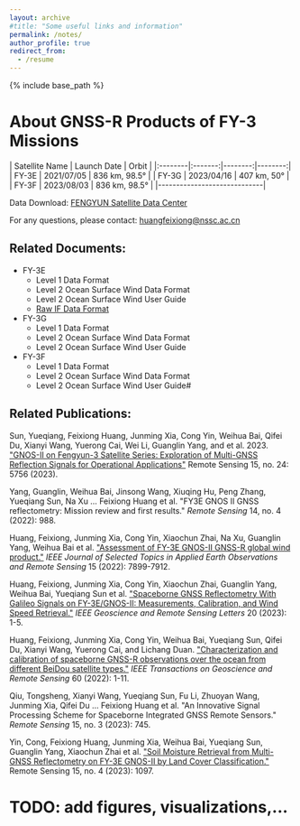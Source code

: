 ```yaml
---
layout: archive
#title: "Some useful links and information"
permalink: /notes/
author_profile: true
redirect_from:
  - /resume
---
```


{% include base_path %}

About GNSS-R Products of FY-3 Missions
======

| Satellite Name | Launch Date | Orbit | 
|:--------|:-------:|--------:|--------:|
| FY-3E   | 2021/07/05   | 836 km, 98.5°  | 
| FY-3G   | 2023/04/16   | 407 km, 50°    | 
| FY-3F   | 2023/08/03   | 836 km, 98.5°  | 
|-----------------------------|

Data Download: [FENGYUN Satellite Data Center](http://data.nsmc.org.cn/portalsite/default.aspx?currentculture=en-US)

For any questions, please contact: huangfeixiong@nssc.ac.cn

## Related Documents:
* FY-3E
  * Level 1 Data Format
  * Level 2 Ocean Surface Wind Data Format
  * Level 2 Ocean Surface Wind User Guide
  * [Raw IF Data Format](https://huang712.github.io/files/GNOS-II原始采样数据说明.pdf)
* FY-3G
  * Level 1 Data Format
  * Level 2 Ocean Surface Wind Data Format
  * Level 2 Ocean Surface Wind User Guide
* FY-3F
  * Level 1 Data Format
  * Level 2 Ocean Surface Wind Data Format
  * Level 2 Ocean Surface Wind User Guide#

## Related Publications:
Sun, Yueqiang, Feixiong Huang, Junming Xia, Cong Yin, Weihua Bai, Qifei Du, Xianyi Wang, Yuerong Cai, Wei Li, Guanglin Yang, and et al. 2023. ["GNOS-II on Fengyun-3 Satellite Series: Exploration of Multi-GNSS Reflection Signals for Operational Applications"](https://www.mdpi.com/2072-4292/15/24/5756) Remote Sensing 15, no. 24: 5756 (2023).

Yang, Guanglin, Weihua Bai, Jinsong Wang, Xiuqing Hu, Peng Zhang, Yueqiang Sun, Na Xu … Feixiong Huang et al. "FY3E GNOS II GNSS reflectometry: Mission review and first results." *Remote Sensing* 14, no. 4 (2022): 988.

Huang, Feixiong, Junming Xia, Cong Yin, Xiaochun Zhai, Na Xu, Guanglin Yang, Weihua Bai et al. ["Assessment of FY-3E GNOS-II GNSS-R global wind product."](https://ieeexplore.ieee.org/document/9882299) *IEEE Journal of Selected Topics in Applied Earth Observations and Remote Sensing* 15 (2022): 7899-7912.

Huang, Feixiong, Junming Xia, Cong Yin, Xiaochun Zhai, Guanglin Yang, Weihua Bai, Yueqiang Sun et al. ["Spaceborne GNSS Reflectometry With Galileo Signals on FY-3E/GNOS-II: Measurements, Calibration, and Wind Speed Retrieval."](http://ieeexplore.ieee.org/document/10034740) *IEEE Geoscience and Remote Sensing Letters* 20 (2023): 1-5.

Huang, Feixiong, Junming Xia, Cong Yin, Weihua Bai, Yueqiang Sun, Qifei Du, Xianyi Wang, Yuerong Cai, and Lichang Duan. ["Characterization and calibration of spaceborne GNSS-R observations over the ocean from different BeiDou satellite types."](https://ieeexplore.ieee.org/document/9963956) *IEEE Transactions on Geoscience and Remote Sensing* 60 (2022): 1-11.

Qiu, Tongsheng, Xianyi Wang, Yueqiang Sun, Fu Li, Zhuoyan Wang, Junming Xia, Qifei Du … Feixiong Huang et al. "An Innovative Signal Processing Scheme for Spaceborne Integrated GNSS Remote Sensors." *Remote Sensing* 15, no. 3 (2023): 745.

Yin, Cong, Feixiong Huang, Junming Xia, Weihua Bai, Yueqiang Sun, Guanglin Yang, Xiaochun Zhai et al. ["Soil Moisture Retrieval from Multi-GNSS Reflectometry on FY-3E GNOS-II by Land Cover Classification."](https://www.mdpi.com/2072-4292/15/4/1097) Remote Sensing 15, no. 4 (2023): 1097.

# TODO: add figures, visualizations,...
